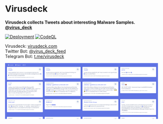 # Virusdeck

**Virusdeck collects Tweets about interesting Malware Samples. [@virus_deck](https://twitter.com/virus_deck)**

[![Deployment](https://github.com/marius-benthin/virusdeck/actions/workflows/main.yml/badge.svg)](https://github.com/marius-benthin/virusdeck/actions/workflows/main.yml)
[![CodeQL](https://github.com/marius-benthin/virusdeck/actions/workflows/codeql-analysis.yml/badge.svg)](https://github.com/marius-benthin/virusdeck/actions/workflows/codeql-analysis.yml)

Virusdeck: [virusdeck.com](https://virusdeck.com) \
Twitter Bot: [@virus_deck_feed](https://twitter.com/virus_deck_feed) \
Telegram Bot: [t.me/virusdeck](https://t.me/virusdeck)

![Virusdeck Dashboard](.github/images/virusdeck.png)
